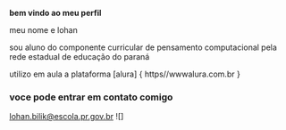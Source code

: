 **bem vindo ao meu perfil**

meu nome e lohan

sou aluno do componente curricular de pensamento computacional pela rede estadual de educação do paraná

utilizo em aula a plataforma [alura] { https//wwwalura.com.br }

### voce pode entrar em contato comigo

lohan.bilik@escola.pr.gov.br
![][
](https://media1.tenor.com/m/5slqXDpbAHMAAAAC/f-you.gif)












